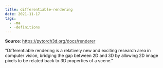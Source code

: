```yaml
---
title: differentiable-rendering
date: 2021-11-17
tags:
  - -ma
  - -definitions
---
```

**Source**: https://pytorch3d.org/docs/renderer

"Differentiable rendering is a relatively new and exciting research area in computer vision, bridging the gap between 2D and 3D by allowing 2D image pixels to be related back to 3D properties of a scene."